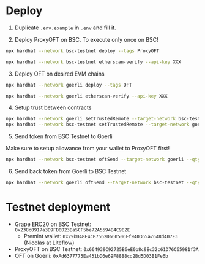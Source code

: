 # Deploy

1. Duplicate `.env.example` in `.env` and fill it.

2. Deploy ProxyOFT on BSC. To execute only once on BSC!

```bash
npx hardhat --network bsc-testnet deploy --tags ProxyOFT

npx hardhat --network bsc-testnet etherscan-verify --api-key XXX
```

3. Deploy OFT on desired EVM chains

```bash
npx hardhat --network goerli deploy --tags OFT

npx hardhat --network goerli etherscan-verify --api-key XXX
```

4. Setup trust between contracts

```bash
npx hardhat --network goerli setTrustedRemote --target-network bsc-testnet --local-contract OFT --remote-contract ProxyOFT
npx hardhat --network bsc-testnet setTrustedRemote --target-network goerli --local-contract ProxyOFT --remote-contract OFT
```

5. Send token from BSC Testnet to Goerli

Make sure to setup allowance from your wallet to ProxyOFT first!

```bash
npx hardhat --network bsc-testnet oftSend --target-network goerli --qty 42 --local-contract ProxyOFT --remote-contract OFT
```

6. Send back token from Goerli to BSC Testnet

```bash
npx hardhat --network goerli oftSend --target-network bsc-testnet --qty 4 --local-contract OFT --remote-contract ProxyOFT
```

# Testnet deployment

- Grape ERC20 on BSC Testnet: `0x238c0917a3D9FD0D23Ba5CF5be72A5594B4C982E`
  - Premint wallet: `0x29bD48E4cB7562D660506Ff940365a76A8d407E3` (Nicolas at Liteflow)
- ProxyOFT on BSC Testnet: `0x664939C92725B6eE0b8c9Ec32c61D76C65981f3A`
- OFT on Goerli: `0xAd6377775Ea431bD6e69F8888cd2Bd5D03B1Fe6b`
